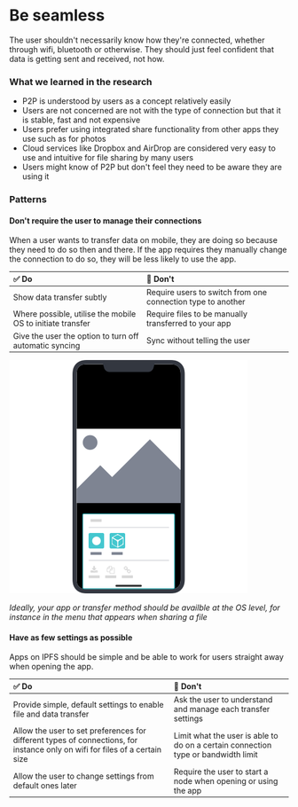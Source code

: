 # Be seamless

The user shouldn't necessarily know how they're connected, whether through wifi, bluetooth or otherwise. They should just feel confident that data is getting sent and received, not how.

### What we learned in the research

* P2P is understood by users as a concept relatively easily
* Users are not concerned are not with the type of connection but that it is stable, fast and not expensive
* Users prefer using integrated share functionality from other apps they use such as for photos
* Cloud services like Dropbox and AirDrop are considered very easy to use and intuitive for file sharing by many users
* Users might know of P2P but don't feel they need to be aware they are using it

### Patterns

#### Don't require the user to manage their connections

When a user wants to transfer data on mobile, they are doing so because they need to do so then and there. If the app requires they manually change the connection to do so, they will be less likely to use the app.

| ✅ Do | 🚫 Don't |
| :--- | :--- |
| Show data transfer subtly | Require users to switch from one connection type to another |
| Where possible, utilise the mobile OS to initiate transfer | Require files to be manually transferred to your app |
| Give the user the option to turn off automatic syncing | Sync without telling the user |

![](https://raw.githubusercontent.com/ipfs/mobile-design-guidelines/master/.gitbook/assets/BeSeamless-1.png)

_Ideally, your app or transfer method should be availble at the OS level, for instance in the menu that appears when sharing a file_

#### Have as few settings as possible

Apps on IPFS should be simple and be able to work for users straight away when opening the app.

| ✅ Do | 🚫 Don't |
| :--- | :--- |
| Provide simple, default settings to enable file and data transfer | Ask the user to understand and manage each transfer settings |
| Allow the user to set preferences for different types of connections, for instance only on wifi for files of a certain size | Limit what the user is able to do on a certain connection type or bandwidth limit |
| Allow the user to change settings from default ones later | Require the user to start a node when opening or using the app |


